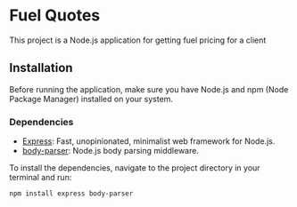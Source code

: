 # Fuel Quotes

This project is a Node.js application for getting fuel pricing for a client

## Installation

Before running the application, make sure you have Node.js and npm (Node Package Manager) installed on your system.

### Dependencies

- [Express](https://expressjs.com/): Fast, unopinionated, minimalist web framework for Node.js.
- [body-parser](https://www.npmjs.com/package/body-parser): Node.js body parsing middleware.

To install the dependencies, navigate to the project directory in your terminal and run:

```bash
npm install express body-parser